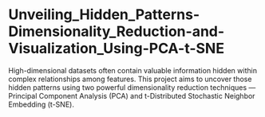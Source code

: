 # Unveiling_Hidden_Patterns-Dimensionality_Reduction-and-Visualization_Using-PCA-t-SNE
High-dimensional datasets often contain valuable information hidden within complex relationships among features. This project aims to uncover those hidden patterns using two powerful dimensionality reduction techniques — Principal Component Analysis (PCA) and t-Distributed Stochastic Neighbor Embedding (t-SNE).
